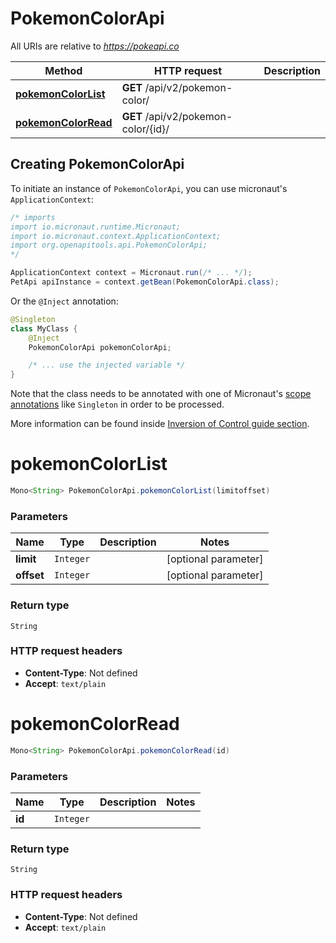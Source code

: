 # PokemonColorApi

All URIs are relative to *https://pokeapi.co*

| Method | HTTP request | Description |
|------------- | ------------- | -------------|
| [**pokemonColorList**](PokemonColorApi.md#pokemonColorList) | **GET** /api/v2/pokemon-color/ |  |
| [**pokemonColorRead**](PokemonColorApi.md#pokemonColorRead) | **GET** /api/v2/pokemon-color/{id}/ |  |


## Creating PokemonColorApi

To initiate an instance of `PokemonColorApi`, you can use micronaut's `ApplicationContext`:
```java
/* imports
import io.micronaut.runtime.Micronaut;
import io.micronaut.context.ApplicationContext;
import org.openapitools.api.PokemonColorApi;
*/

ApplicationContext context = Micronaut.run(/* ... */);
PetApi apiInstance = context.getBean(PokemonColorApi.class);
```

Or the `@Inject` annotation:
```java
@Singleton
class MyClass {
    @Inject
    PokemonColorApi pokemonColorApi;

    /* ... use the injected variable */
}
```
Note that the class needs to be annotated with one of Micronaut's [scope annotations](https://docs.micronaut.io/latest/guide/#scopes) like `Singleton` in order to be processed.

More information can be found inside [Inversion of Control guide section](https://docs.micronaut.io/latest/guide/#ioc).

<a name="pokemonColorList"></a>
# **pokemonColorList**
```java
Mono<String> PokemonColorApi.pokemonColorList(limitoffset)
```



### Parameters
| Name | Type | Description  | Notes |
|------------- | ------------- | ------------- | -------------|
| **limit** | `Integer`|  | [optional parameter] |
| **offset** | `Integer`|  | [optional parameter] |


### Return type
`String`



### HTTP request headers
 - **Content-Type**: Not defined
 - **Accept**: `text/plain`

<a name="pokemonColorRead"></a>
# **pokemonColorRead**
```java
Mono<String> PokemonColorApi.pokemonColorRead(id)
```



### Parameters
| Name | Type | Description  | Notes |
|------------- | ------------- | ------------- | -------------|
| **id** | `Integer`|  | |


### Return type
`String`



### HTTP request headers
 - **Content-Type**: Not defined
 - **Accept**: `text/plain`

